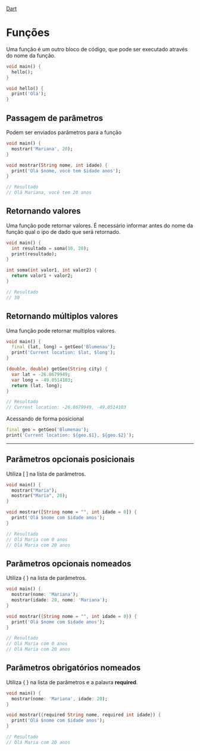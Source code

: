 [Dart](https://github.com/leofds/flutter-class/blob/master/dart/dart.md)

# Funções

Uma função é um outro bloco de código, que pode ser executado através do nome da função.

```dart
void main() {
  hello();
}

void hello() {
  print('Olá');
}
```

## Passagem de parâmetros

Podem ser enviados parâmetros para a função

```dart
void main() {
  mostrar('Mariana', 20);
}

void mostrar(String nome, int idade) {
  print('Olá $nome, você tem $idade anos');
}

// Resultado
// Olá Mariana, você tem 20 anos
```

## Retornando valores

Uma função pode retornar valores. É necessário informar antes do nome da função qual o ipo de dado que será retornado.

```dart
void main() {
  int resultado = soma(10, 20);
  print(resultado);
}

int soma(int valor1, int valor2) {
  return valor1 + valor2;
}

// Resultado 
// 30
```

## Retornando múltiplos valores

Uma função pode retornar multiplos valores.

```dart
void main() {
  final (lat, long) = getGeo('Blumenau');
  print('Current location: $lat, $long');
}

(double, double) getGeo(String city) {
  var lat = -26.8679949;
  var long = -49.0514103;
  return (lat, long);
}

// Resultado
// Current location: -26.8679949, -49.0514103
```

Acessando de forma posicional

```dart
final geo = getGeo('Blumenau');
print('Current location: ${geo.$1}, ${geo.$2}');
```

---

## Parâmetros opcionais posicionais

Utiliza [ ] na lista de parâmetros.

```dart
void main() {
  mostrar("Maria");
  mostrar("Maria", 20);
}

void mostrar([String nome = "", int idade = 0]) {
  print('Olá $nome com $idade anos');
}

// Resultado
// Olá Maria com 0 anos
// Olá Maria com 20 anos
```

## Parâmetros opcionais nomeados

Utiliza { } na lista de parâmetros.

```dart
void main() {
  mostrar(nome: 'Mariana');
  mostrar(idade: 20, nome: 'Mariana');
}

void mostrar({String nome = "", int idade = 0}) {
  print('Olá $nome com $idade anos');
}

// Resultado
// Olá Maria com 0 anos
// Olá Maria com 20 anos
```

## Parâmetros obrigatórios nomeados

Utiliza { } na lista de parâmetros e a palavra **required**.

```dart
void main() {
  mostrar(nome: 'Mariana', idade: 20);
}

void mostrar({required String nome, required int idade}) {
  print('Olá $nome com $idade anos');
}

// Resultado
// Olá Maria com 20 anos
```
